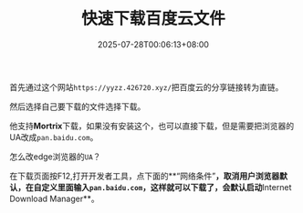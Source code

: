 ﻿---
title: "快速下载百度云文件"
tags: ["备忘"]
date: 2025-07-28T00:06:13+08:00
password: ""
---

首先通过这个网站``https://yyzz.426720.xyz/``把百度云的分享链接转为直链。

然后选择自己要下载的文件选择下载。

他支持**Mortrix**下载，如果没有安装这个，也可以直接下载，但是需要把浏览器的UA改成``pan.baidu.com``。

怎么改edge浏览器的``UA``？

在下载页面按F12,打开开发者工具，点下面的**“网络条件”**，取消用户浏览器默认，在自定义里面输入``pan.baidu.com``，这样就可以下载了，会默认启动**Internet Download Manager**。

